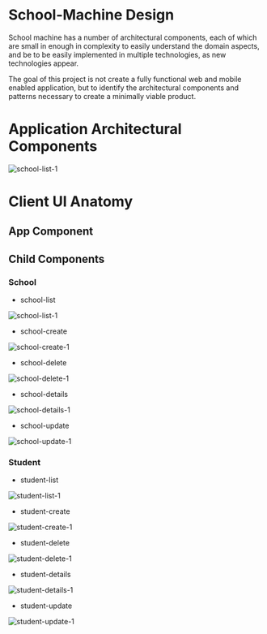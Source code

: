 # School-Machine Design

School machine has a number of architectural components, each of which are small in enough in complexity to easily understand the domain aspects, and be to be easily implemented in multiple technologies, as new technologies appear.

The goal of this project is not create a fully functional web and mobile enabled application, but to identify the architectural components and patterns necessary to create a minimally viable product.

# Application Architectural Components

![school-list-1](Architecture/Application/ApplicationComponents_00001.png)

# Client UI Anatomy

## App Component

## Child Components

### School

* school-list

![school-list-1](MockUp/Components/School/school-list/SchoolMachine_school-list_0001.png)

* school-create

![school-create-1](MockUp/Components/School/school-create/SchoolMachine_school-create_0001.png)

* school-delete

![school-delete-1](MockUp/Components/School/school-delete/SchoolMachine_school-delete_0001.png)

* school-details

![school-details-1](MockUp/Components/School/school-details/SchoolMachine_school-details_0001.png)

* school-update

![school-update-1](MockUp/Components/School/school-update/SchoolMachine_school-update_0001.png)

### Student

* student-list

![student-list-1](MockUp/Components/Student/student-list/SchoolMachine_student-list_0001.png)

* student-create

![student-create-1](MockUp/Components/Student/student-create/SchoolMachine_student-create_0001.png)

* student-delete

![student-delete-1](MockUp/Components/Student/student-delete/SchoolMachine_student-delete_0001.png)

* student-details

![student-details-1](MockUp/Components/Student/student-details/SchoolMachine_student-details_0001.png)

* student-update

![student-update-1](MockUp/Components/Student/student-update/SchoolMachine_student-update_0001.png)
